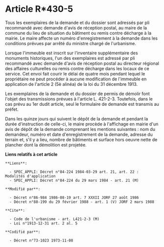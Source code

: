 # Article R*430-5

Tous les exemplaires de la demande et du dossier sont adressés par pli recommandé avec demande d'avis de réception postal, au
maire de la commune du lieu de situation du bâtiment ou remis contre décharge à la mairie. Le maire affecte un numéro
d'enregistrement à la demande dans les conditions prévues par arrêté du ministre chargé de l'urbanisme.

Lorsque l'immeuble est inscrit sur l'inventaire supplémentaire des monuments historiques, l'un des exemplaires est adressé
par pli recommandé avec demande d'avis de réception postal au directeur régional des affaires culturelles ou remis contre
décharge dans les locaux de ce service. Cet envoi fait courir le délai de quatre mois pendant lequel le propriétaire ne peut
procéder à aucune modification de l'immeuble en application de l'article 2 (5è alinéa) de la loi du 31 décembre 1913.

Les exemplaires de la demande et du dossier de permis de démolir font l'objet des transmissions prévues à l'article L.
421-2-3. Toutefois, dans le cas prévu au 1er dudit article, seul le formulaire de demande est transmis au préfet.

Dans les quinze jours qui suivent le dépôt de la demande et pendant la durée d'instruction de celle-ci, le maire procède à
l'affichage en mairie d'un avis de dépôt de la demande comprenant les mentions suivantes : nom du demandeur, numéro et date
d'enregistrement de la demande, adresse du terrain et, s'il y a lieu, nombre de bâtiments et surface hors oeuvre nette de
plancher dont la démolition est projetée.

**Liens relatifs à cet article**

	**Liens**:

	  - SPEC_APPLI: Décret n°84-224 1984-03-29 art. 21, art. 22 : Modalités d'application
	  - SPEC_APPLI: Décret n°84-224 du 29 mars 1984 - art. 21 (M)

	**Modifié par**:

	  - Décret n°86-984 1986-08-19 art. 7 XXXII JORF 27 août 1986
	  - Décret n°88-199 du 29 février 1988 - art. 1 (V) JORF 2 mars 1988

	**Cite**:

	  - Code de l'urbanisme - art. L421-2-3 (M)
	  - Loi n°1913-12-31 art. 2 al. 5

	**Codifié par**:

	  - Décret n°73-1023 1973-11-08
